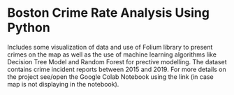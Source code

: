 # Boston Crime Rate Analysis Using Python

Includes some visualization of data and use of Folium library to present crimes on the map as well as the use of machine learning algorithms like Decision Tree Model and Random Forest for prective modelling.
The dataset contains crime incident reports between 2015 and 2019.
For more details on the project see/open the Google Colab Notebook using the link (in case map is not displaying in the notebook).
